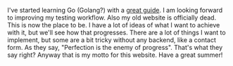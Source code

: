 I've started learning Go (Golang?) with a [great guide](https://quii.gitbook.io/learn-go-with-tests). I am looking forward to improving my testing workflow. Also my old website is officially dead. This is now the place to be. I have a lot of ideas of what I want to achieve with it, but we'll see how that progresses. There are a lot of things I want to implement, but some are a bit tricky without any backend, like a contact form. As they say, "Perfection is the enemy of progress". That's what they say right? Anyway that is my motto for this website. Have a great summer!